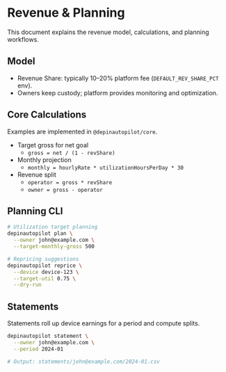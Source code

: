 # Revenue & Planning

This document explains the revenue model, calculations, and planning workflows.

## Model

- Revenue Share: typically 10–20% platform fee (`DEFAULT_REV_SHARE_PCT` env).
- Owners keep custody; platform provides monitoring and optimization.

## Core Calculations

Examples are implemented in `@depinautopilot/core`.

- Target gross for net goal
  - `gross = net / (1 - revShare)`
- Monthly projection
  - `monthly = hourlyRate * utilizationHoursPerDay * 30`
- Revenue split
  - `operator = gross * revShare`
  - `owner = gross - operator`

## Planning CLI

```bash
# Utilization target planning
depinautopilot plan \
  --owner john@example.com \
  --target-monthly-gross 500

# Repricing suggestions
depinautopilot reprice \
  --device device-123 \
  --target-util 0.75 \
  --dry-run
```

## Statements

Statements roll up device earnings for a period and compute splits.

```bash
depinautopilot statement \
  --owner john@example.com \
  --period 2024-01

# Output: statements/john@example.com/2024-01.csv
```

